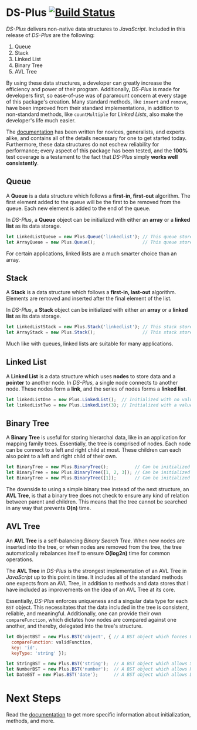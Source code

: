 # DS-Plus [![Build Status](https://travis-ci.com/jordanmoore753/DS-Plus.svg?branch=master)](https://travis-ci.org/jordanmoore753/DS-Plus)


*DS-Plus* delivers non-native data structures to *JavaScript*. Included in this release of *DS-Plus* are the following:

1. Queue
2. Stack
3. Linked List
4. Binary Tree
5. AVL Tree

By using these data structures, a developer can greatly increase the efficiency and power of their program. Additionally, *DS-Plus* is made for developers first, so ease-of-use was of paramount concern at every stage of this package's creation. Many standard methods, like `insert` and `remove`, have been improved from their standard implementations, in addition to non-standard methods, like `countMultiple` for *Linked Lists*, also make the developer's life much easier.

The [documentation](https://jordanmoore753.github.io/DS-Plus/) has been written for novices, generalists, and experts alike, and contains all of the details necessary for one to get started today. Furthermore, these data structures do not eschew reliability for performance; every aspect of this package has been tested, and the **100%** test coverage is a testament to the fact that *DS-Plus* simply **works well consistently**.

## Queue

A **Queue** is a data structure which follows a **first-in, first-out** algorithm. The first element added to the queue will be the first to be removed from the queue. Each new element is added to the end of the queue.

In *DS-Plus*, a **Queue** object can be initialized with either an **array** or a **linked list** as its data storage.

```js
let LinkedListQueue = new Plus.Queue('linkedlist'); // This queue stores data in a linked list.
let ArrayQueue = new Plus.Queue();                  // This queue stores data in an array.
```
For certain applications, linked lists are a much smarter choice than an array. 

## Stack

A **Stack** is a data structure which follows a **first-in, last-out** algorithm. Elements are removed and inserted after the final element of the list.

In *DS-Plus*, a **Stack** object can be initialized with either an **array** or a **linked list** as its data storage.

```js
let LinkedListStack = new Plus.Stack('linkedlist'); // This stack stores data in a linked list.
let ArrayStack = new Plus.Stack();                  // This stack stores data in an array.
```
Much like with queues, linked lists are suitable for many applications.

## Linked List

A **Linked List** is a data structure which uses **nodes** to store data and a **pointer** to another node. In *DS-Plus*, a single node connects to another node. These nodes form a **link**, and the series of nodes forms a **linked list**. 

```js
let linkedListOne = new Plus.LinkedList();  // Initialized with no value in head node.
let linkedListTwo = new Plus.LinkedList(3); // Initialized with a value in head node.
```
## Binary Tree

A **Binary Tree** is useful for storing hierarchal data, like in an application for mapping family trees. Essentially, the tree is comprised of nodes. Each node can be connect to a left and right child at most. These children can each also point to a left and right child of their own.

```js
let BinaryTree = new Plus.BinaryTree();          // Can be initialized with no data.
let BinaryTree = new Plus.BinaryTree([1, 2, 3]); // Can be initialized with data.
let BinaryTree = new Plus.BinaryTree([1]);       // Can be initialized with data.
```
The downside to using a simple binary tree instead of the next structure, an **AVL Tree**, is that a binary tree does not check to ensure any kind of relation between parent and children. This means that the tree cannot be searched in any way that prevents **O(n)** time.

## AVL Tree

An **AVL Tree** is a self-balancing *Binary Search Tree*. When new nodes are inserted into the tree, or when nodes are removed from the tree, the tree automatically rebalances itself to ensure **O(log2n)** time for common operations.

The **AVL Tree** in *DS-Plus* is the strongest implementation of an AVL Tree in *JavaScript* up to this point in time. It includes all of the standard methods one expects from an AVL Tree, in addition to methods and data stores that I have included as improvements on the idea of an AVL Tree at its core.

Essentially, *DS-Plus* enforces uniqueness and a singular data type for each `BST` object. This necessitates that the data included in the tree is consistent, reliable, and meaningful. Additionally, one can provide their own `compareFunction`, which dictates how nodes are compared against one another, and thereby, delegated into the tree's structure.

```js
let ObjectBST = new Plus.BST('object', { // A BST object which forces Object data only.
  compareFunction: validFunction, 
  key: 'id', 
  keyType: 'string' });

let StringBST = new Plus.BST('string');  // A BST object which allows String data only.
let NumberBST = new Plus.BST('number');  // A BST object which allows Number data only.
let DateBST = new Plus.BST('date');      // A BST object which allows Date data only.
```
# Next Steps

Read the [documentation](https://jordanmoore753.github.io/DS-Plus/) to get more specific information about initialization, methods, and more.